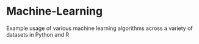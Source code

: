 # Machine-Learning
Example usage of various machine learning algorithms across a variety of datasets in Python and R
